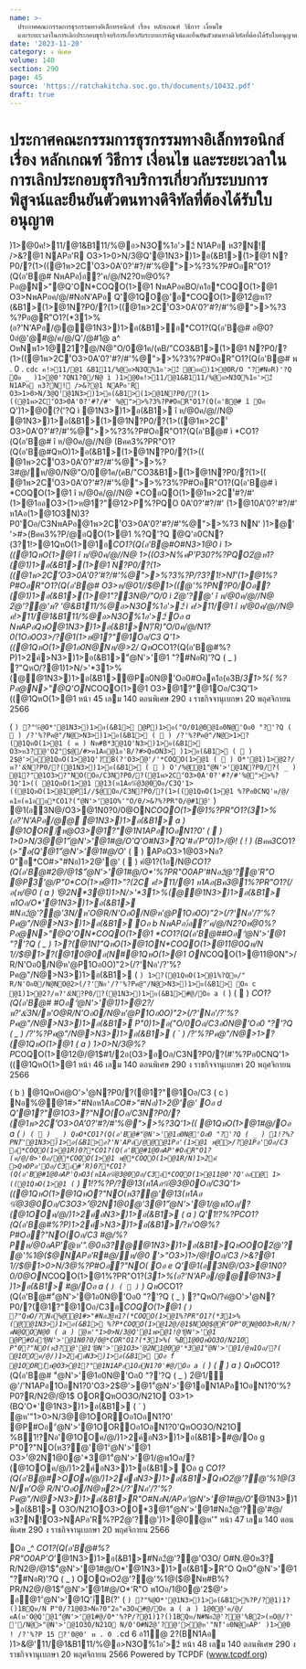 ```yaml
---
name: >-
  ประกาศคณะกรรมการธุรกรรมทางอิเล็กทรอนิกส์ เรื่อง หลักเกณฑ์ วิธีการ เงื่อนไข
  และระยะเวลาในการเลิกประกอบธุรกิจบริการเกี่ยวกับระบบการพิสูจน์และยืนยันตัวตนทางดิจิทัลที่ต้องได้รับใบอนุญาต
date: '2023-11-20'
category: ง พิเศษ
volume: 140
section: 290
page: 45
source: 'https://ratchakitcha.soc.go.th/documents/10432.pdf'
draft: true
---
```


# ประกาศคณะกรรมการธุรกรรมทางอิเล็กทรอนิกส์ เรื่อง หลักเกณฑ์ วิธีการ เงื่อนไข และระยะเวลาในการเลิกประกอบธุรกิจบริการเกี่ยวกับระบบการพิสูจน์และยืนยันตัวตนทางดิจิทัลที่ต้องได้รับใบอนุญาต

)1>@0ค!>11/@1&B111/%@อ>N3O%1อ'>2์ N1APอ ห3?N!์ />&?@1 NAPอ'R O3>1>0>N/3@Q'@1N3>)1>อ(&B1>(1>@1 N?P0/?(1>((@1พ>2C'์O3>0A'0?'#?/#'%@">>%?3%?P#OอR"O1?(Q(อ'B@# NพAPอ)้อ?'ค/@/N2?0ห@0%?Pอ@N>"@Q'ON*COQO(1>@1 NพAPอคBO/ค1อ*COQO(1>@1 O3>NพAPอค/@/#NอN'APอ Q'@1QO@'อ*COQO(1>@12ํ@ห1?(&B1>(1>@1N?P0/?(1>((@1พ>2C'์O3>0A'0?'#?/#'%@">>%?3 %?Pอ@R"O1?(*31>%(อ?'N'APอ/@@@1N3>)1>อ(&B1>อ*CO1?(Q(อ'B@# อ@0?0อํ@'@#@/ค/@/Q'/@#1@ a^ OหNพ1>1@21?@/N@"O/0@1ค/(คB/"CO3&B1>(1>@1 N?P0/?(1>((@1พ>2C'์O3>0A'0?'#?/#'%@">>%?3%?P#OอR"O1?(Q(อ'B@# พ . 0 . `cdc ค!>11/@1 &B111/%@อ>N3O%1อ'>2์ @ออ)1>@0R/O "?#NอR)'?Q Oอ _ )1>@0'?QN1?0/N@ ì )1>@0ค!>11/@1&B111/%@อ>N3O%1อ'>2์ N1APอ ห3?N!์ />&?@1 NAPอ'R O3>1>0>N/3@Q'@1N3>)1>อ(&B1>(1>@1N?P0/?(1>((@1พ>2C'์O3>0A'0?'#?/#' %@">>%?3%?P#OอR"O1?(Q(อ'B@# î Oอ ` Q')1>@0(?('?Q ì @1N3>)1>อ(&B1> î ห/@0ค/@//N@ @1N3>)1>อ(&B1>(1>@1N?P0/?(1>((@1พ>2C'์ O3>0A'0?'#?/#'%@">>%?3%?P#OอR"O1?(Q(อ'B@# ì *CO1?(Q(อ'B@# î ห/@0ค/@//N@ (Bคค3%?PR"O1?(Q(อ'B@#QหO)1>อ(&B1>(1>@1N?P0/?(1>(( @1พ>2C'์O3>0A'0?'#?/#'%@">>%?3#@/ห/@0/N@"O/0@1ค/(คB/"CO3&B1>(1>@1N?P0/?(1>(( @1พ>2C'์O3>0A'0?'#?/#'%@">>%?3%?P#OอR"O1?(Q(อ'B@# ì *COQO(1>@1 î ห/@0ค/@//N@ *COอQO(1>@1พ>2C'์#?/#' (1>@1ออO3>(1>ห@1?"@12>P%?PQO 0A'0?'#?/#' (1>@10A'0?'#?/#' ห1Aอ(1>@1O3N)3?P0'Oอ/C3NพAPอ@1พ>2C'์O3>0A'0?'#?/#'%@">>%?3 NN' )1>@' '>#>(Bคค3%?P/@อQO(1>@1 %?Q'?Q @Q'อ0CN?(3?1!>@1QหO(1>@1อ*CO1?(Q(อ'B@#O#N3>1@0 ì 1>((@1QหO(1>@1 î ห/@0ค/@//N@ 1>((O3>N%คP'P30?%?PQO2ํ@ห1?(@1)1>อ(&B1>(1>@1 N?P0/?(1>((@1พ>2C'์O3>0A'0?'#?/#'%@">>%?3%?P/?3?1!>N)็'(1>@1%?P#OอR"O1?(Q(อ'B@# O3>ห/@01//$@1>((@'%?PN?P0/Oอ?(@1)1>อ(&B1>(1>@1"?3N@/"O/0 ì 2ํ@'?@' î ห/@0ค/@//N@ 2ํ@'?@'พ? '@&B111/%@อ>N3O%1อ'>2์ ì ค!>11/@1 î ห/@0ค/@//N@ ค!>11/@1&B111/%@อ>N3O%1อ'>2์ Oอ a NพAPอQหO@1N3>)1>อ(&B1>N)็'R)"O/0ค/@/N1?0(1Oอ0O3>/?@1(1>ห@1?"@1Oอ/C3 Q'1>((@1QหO(1>@1อ0N@Nห/@>2/ QหO*CO1?(Q(อ'B@#%?P)1>2ค์>N3>)1>อ(&B1>"ํ@N'>'@1 "?#NอR)'?Q ( _ ) ?"QหO/?@1)1>N/>'*31>%(@@1N3>)1>อ(&B1>@Pอ0N@'Oอ0#Oอค1อ(ค3B/*31>%( %?Pอ@N>"@Q'ON*COQO(1>@1 O3>@1?"@1Oอ/C3Q'1>((@1QหO(1>@1 หน้า 45 เลม 140 ตอนพิเศษ 290 ง ราชกิจจานุเบกษา 20 พฤศจิกายน 2566

( ` ) ?"%ํ@O*'@1N3>)1>อ(&B1> @P)1>อ("O/01@0@1อ0N@'Oอ0 "?'?Q (  ) /?'%?Pค@"/N@>N3>)1>อ(&B1> (  ) /?'%?Pค@"/N@>1>?(@1QหO(1>@1 ( ค ) Nห#B*3@1Q'N3>)1>อ(&B1> O3>ห3?@'O2"$@/#>ห1Aอ@1อ'B/?#>QหON3> )1>อ(&B1> (  ) 2$@'>อ@1QหO(1>@1Q')ัB(?'O3>ํ@'/'*COQO(1>@1 (  ) O*'@1)1>@2?/พ?'&์N?P0/?(@1N3>)1>อ(&B1> (  ) O'/%@@1"ํ@N'>'@1N?P0/?( _ ) @1?"@1O3>?"NO(Oอ/C3N?P0/?(@1พ>2C'์O3>0A'0?'#?/#'%@">>%?3Q'1>(( @1QหO(1>@1 @13(ห1Aอ%ํ@3@0Oอ/C3Q'1>((@1QหO(1>@1@P1//$@Oอ/C3N?P0/?(1>((@1QหO(1>@1 %?Pอ0CNQ'ค/@/ค1อ(ค1ออ*CO1?("ํ@N'>'@1O%'"O/0/>&?%?PR"O/@#1@' ` ) @1(อ3N@/O3>@1N0?0/0@ON*COQO(1>@1%?PR"O1?(*31>%(อ?'N'APอ/@@ @1N3>)1>อ(&B1> a ) @1OOR)ัห@O3>@1?"@1N1APอ1OอN1?0' (  ) 1>0>N/3@@1"ํ@N'>'@1#@/O*'Q'O#N3>?Q'#อ'P"0)1>/@! ( ! ) (Bคค3*CO1?(*>"อ(Q'@1"ํ@N'>'@1#@/O*' (  ) APอO3>1@03>Nอ?0"อ*CO#>"#Nอ)1>2@'@' (  ) คํ@1?(1อ/N@*CO1?(Q(อ'B@#2@/@1$"ํ@N'>'@1#@/O*'%?PR"O0AP'#Nอ2ํ@'?@'R"O @P3'@/P"0*CO(1>ห@11>"?(2C ค!>11/@1 ห1Aอ(Bค3@1%?PR"O1?(/อ(ห/@0 ( a ) 'ํ@2N*3@1)1>N/>'*31>%(@@1N3>)1>อ(&B1> พ1Oอ/O*'@1N3>)1>อ(&B1> #Nอ2ํ@'?@'3N/ห'O@R/N'Oอ0/N@ห'@P1Oอ0O)"2>(/?'Nอ'/?'%?Pค@"/N@>N3>)1>อ(&B1> Oอ b NพAPอ)้อ?'ค/@/N2?0ห@0%?Pอ@N>"@Q'ON*COQO(1>@1 *CO1?(Q(อ'B@##Oอ"ํ@N'>'@1 "?'?Q ( _ ) 1>?(@1N)ิ"QหO(1>@1ON*COQO(1>@11@0Qห/N 1//$@1>?(@10@0อ(N#@1QหO(1>@1 ON*COQO(1>@11@0N">/ R/N'Oอ0/N@ห'@P1Oอ0O)"2>(/?'Nอ'/?'%?Pค@"/N@>N3>)1>อ(&B1> ( ` ) 1>?(@1QหO(1>@1%?Qห/" R/N'Oอ0/N@NO@2>(/?'Nอ'/?'%?Pค@"/N@>N3>)1>อ(&B1> Oอ c @1)1>@2?/พ?'&์N?P0/?(@1N3>)1>อ(&B1>#@/Oอ a ( ` ) (  ) *CO1?(Q(อ'B@# #Oอ"ํ@N'>'@1)1>@2?/พ?'&์3N/ห'O@R/N'Oอ0/N@ห'@P1Oอ0O)"2>(/?'Nอ'/?'%?Pค@"/N@>N3>)1>อ(&B1> P"0)1>อ("O/0Oอ/C3อ0N@'Oอ0 "?'?Q ( _ ) /?'%?Pค@"/N@>N3>)1>อ(&B1> ( ` ) /?'%?Pค@"/N@>1>?(@1QหO(1>@1 ( a ) 1>0>N/3@%?P*COQO(1>@12@/@1$#1/2อ(O3>อOอ/C3N?P0/?(#'%?Pอ0CNQ'1>((@1QหO(1>@1 หน้า 46 เลม 140 ตอนพิเศษ 290 ง ราชกิจจานุเบกษา 20 พฤศจิกายน 2566

( b ) @1QหOคํ@O'>'ํ@N?P0/?(@1?"@1Oอ/C3 ( c ) Nอ%@@1#>"#Nอห1Aอ*CO#>"#Nอ)1>2@'@' Oอ d Q'@1?"@1O3>?"NO(Oอ/C3N?P0/?(@1พ>2C'์O3>0A'0?'#?/#'%@">>%?3Q'1>(( @1QหO(1>@1#@/Oอ a ( ` ) (  ) _ ) QหO*CO1?(Q(อ'B@#"ํ@N'>'@1อ0N@'Oอ0 "?'?Q ( _ ) 1!?%?PN)็'@1N3>)1>อ(&B1>อ?'N'APอ/@@@1Pอ'(1>@1 ห@>/?@1Pอ'Oอ/C3 อ*COQO(1>@1R)0?*CO1?(Q(อ'B@#1@0อAP'#OอR"O1?(ค/@/0>'0อ/@*COQO(1>@1 ห@*COQO(1>@1R/N)1>2ค์ >QหOPอ'Oอ/C3อ#'R)0?*CO1?(Q(อ'B@#1@0อAP'QหO3(ห1Aอ%ํ@3@0Oอ/C3อ*COQO(1>@11@0'?Q'ออ@ 1>((@1QหO(1>@1 ( ` ) 1!?%?P/?@13(ห1Aอ%ํ@3@0Oอ/C3Q'1>((@1QหO(1>@1QหO?"NO(ห3?@'@13(ห1Aอ %ํ@3@0Oอ/C3O3>'ํ@2N1@0@'*3@1"ํ@N'>'@1/@พ1Oอ/?(@1OOค/@/)1>2ค์อN3>)1>อ(&B1> ( a ) Q'1!?%?P*CO1?(Q(อ'B@#%?P)1>2ค์>N3>)1>อ(&B1>/?ห'O@%?P#Oอ?"NO(Oอ/C3 #@/%?Pห/@0อAP'ํ@ห'".@0ห3?@@1N3>)1>อ(&B1>QหOOO2ํ@'?@'%1@($@NAPอ'R#@/ห/@0 '>"O3>)1>/@!Oอ/C3 />&?@1 1//$@1>0>N/3@%?P#Oอ?"NO( Oอ e Q'@1(อ3N@/O3>@1N0?0/0@ON*COQO(1>@1%?PR"O1?(*31>%(อ?'N'APอ/@@@1N3> )1>อ(&B1> #@/Oอ a ( ` ) (  ) ` ) QหO*CO1?(Q(อ'B@#"ํ@N'>'@1อ0N@'Oอ0 "?'?Q ( _ ) ?"QหO/?คํ@O'>'ํ@N?P0/?(@1?"@1Oอ/C3อ*COQO(1>@1 ( ` ) ?"QหO/?Nอ%@@1#>"#Nอ2ํ@ห1?(*COQO(1>@1%?PR"O1?(*31>%(@@1N3>)1>อ(&B1> %?P*COQO(1>@12@/@1$NO@$@R"OP"0N@0O3>R/N/?คN@QON@0 ( a ) ํ@ห'"1>0>N/3@Q'@1พ>@1!@"ํ@N'>'@1 @P#Oอ"ํ@N'>'@1N0?0/0@*COR"O1?(*31>%( %B1@0QหOO3O/N21O P"0?"NO(ห3?@'@1"ํ@N'>'@1O3>'ํ@2N1@0@'*3@1"ํ@N'>'@1/@พ1Oอ/?( @1OOค/@/)1>2ค์อN3>)1>อ(&B1> Oอ f @1OOR)ัห@O3>@1?"@1N1APอ1OอN1?0'#@/Oอ a ( ` ) (  ) a ) QหO*CO1?(Q(อ'B@# "ํ@N'>'@1อ0N@'Oอ0 "?'?Q ( _ ) 2ํ@1/ํ@'/'N1APอ1OอN1?0'O3>2$@'>@1"ํ@N'>'@1อN1APอ1OอN1?0'%?P0?R/N2@/@1$ OORQหOO3O/N21O O3>1>(BQ'O*'@1N3>)1>อ(&B1> ( ` ) ํ@ห'"1>0>N/3@@1OOROอ1OอN1?0' @P#Oอ"ํ@N'>'@1OOROอ1OอN1?0'QหOO3O/N21O %B1!?Nอ'@1OOค/@/)1>2ค์อN3>)1>อ(&B1>#@/Oอ g P"0?"NO(ห3?@'@1"ํ@N'>'@1 O3>'ํ@2N1@0@'*3@1"ํ@N'>'@1/@พ1Oอ/?(@1OOค/@/)1>2ค์อN3>)1>อ(&B1> Oอ g *CO1?(Q(อ'B@#>OOค/@/)1>2ค์อN3>)1>อ(&B1>QหO2ํ@'?@'%1@(3N/ห'O@ R/N'Oอ0/N@ห2>(/?'Nอ'/?'%?Pค@"/N@>N3>)1>อ(&B1>R"O#NอN/APอ"ํ@N'>'@1#@/O*'@1N3>)1>อ(&B1> O3O/N21OO3>OO*3@1"ํ@N'>'@1#Nอ2ํ@'?@'#@/ห3?N!์O3>NAPอ'R%?P2ํ@'?@')1>@0ํ@ห'" หน้า 47 เลม 140 ตอนพิเศษ 290 ง ราชกิจจานุเบกษา 20 พฤศจิกายน 2566

Oอ _^ *CO1?(Q(อ'B@#%?PR"O0AP'O*'@1N3>)1>อ(&B1>#Nอ2ํ@'?@'O3O/ O#N.@0ห3? R/N2@/@1$"ํ@N'>'@1#@/O*'@1N3>)1>อ(&B1>R"O QหO"ํ@N'>'@1 "?#NอR)'?Q ( _ ) OOQหO2ํ@'?@'%1@($@Nห#B%?PR/N2@/@1$"ํ@N'>'@1#@/O*'R"O พ1Oอ/1@0@'2$@'> อ@1"ํ@N'>'@1Q')ัB(?' ( ` ) ?"%ํ@O*'@1N3>)1>อ(&B1>%?P/?@1)1?()1BQห/N P"0/?1@03>Nอ?0"2อ"ค3Oอ#@/Oอ a ( a ) 1@0@'ค/@/คA(ห'O@Q'@1"ํ@N'>'@1#@/O*'%?P/?@1)1?()1BQห/N#Nอ2ํ@'?@'%B2>(หO@/?' '/N@>"ํ@N'>'@1O3O/N21O N/O'O#N2ํ@'?@'>ํ@ห'"N)็'อ0N@อAP' )1>@0 ! /?'%?P 15 ?'0@0' พ . 0 . `cd 6 อ11@ 2?(BN1Aอ )1>&@'11/@1&B111/%@อ>N3O%1อ'>2์ หน้า 48 เลม 140 ตอนพิเศษ 290 ง ราชกิจจานุเบกษา 20 พฤศจิกายน 2566 Powered by TCPDF (www.tcpdf.org)
